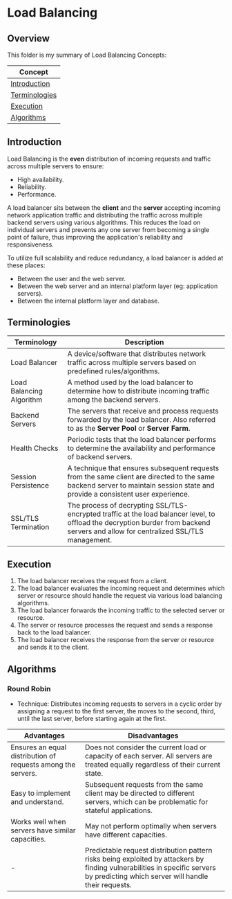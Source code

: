 # Load Balancing

## Overview
This folder is my summary of Load Balancing Concepts:

| Concept                         |
|---------------------------------|
| [Introduction](#introduction)   |
| [Terminologies](#terminologies) |
| [Execution](#execution)         |
| [Algorithms](#algorithms)       |

## Introduction
Load Balancing is the **even** distribution of incoming requests and traffic across multiple servers to ensure:
- High availability.
- Reliability.
- Performance.

A load balancer sits between the **client** and the **server** accepting incoming network application traffic and distributing the traffic across multiple backend servers using various algorithms.
This reduces the load on individual servers and prevents any one server from becoming a single point of failure,
thus improving the application's reliability and responsiveness.

To utilize full scalability and reduce redundancy, a load balancer is added at these places:
- Between the user and the web server.
- Between the web server and an internal platform layer (eg: application servers).
- Between the internal platform layer and database.

## Terminologies

| Terminology              | Description                                                                                                                                                                         |
|--------------------------|-------------------------------------------------------------------------------------------------------------------------------------------------------------------------------------|
| Load Balancer            | A device/software that distributes network traffic across multiple servers based on predefined rules/algorithms.                                                                    |
| Load Balancing Algorithm | A method used by the load balancer to determine how to distribute incoming traffic among the backend servers.                                                                       |
| Backend Servers          | The servers that receive and process requests forwarded by the load balancer. Also referred to as the **Server Pool** or **Server Farm**.                                           |
| Health Checks            | Periodic tests that the load balancer performs to determine the availability and performance of backend servers.                                                                    |
| Session Persistence      | A technique that ensures subsequent requests from the same client are directed to the same backend server to maintain session state and provide a consistent user experience.       |
| SSL/TLS Termination      | The process of decrypting SSL/TLS-encrypted traffic at the load balancer level, to offload the decryption burder from backend servers and allow for centralized SSL/TLS management. |

## Execution
1. The load balancer receives the request from a client.
2. The load balancer evaluates the incoming request and determines which server or resource should handle the request via various load balancing algorithms.
3. The load balancer forwards the incoming traffic to the selected server or resource.
4. The server or resource processes the request and sends a response back to the load balancer.
5. The load balancer receives the response from the server or resource and sends it to the client.

## Algorithms
### Round Robin
- Technique: Distributes incoming requests to servers in a cyclic order by assigning a request to the first server, the moves to the second, third, until the last server, before starting again at the first.

| Advantages                                                   | Disadvantages                                                                                                                                                                     |
|--------------------------------------------------------------|-----------------------------------------------------------------------------------------------------------------------------------------------------------------------------------|
| Ensures an equal distribution of requests among the servers. | Does not consider the current load or capacity of each server. All servers are treated equally regardless of their current state.                                                 |
| Easy to implement and understand.                            | Subsequent requests from the same client may be directed to different servers, which can be problematic for stateful applications.                                                |
| Works well when servers have similar capacities.             | May not perform optimally when servers have different capacities.                                                                                                                 |
| -                                                            | Predictable request distribution pattern risks being exploited by attackers by finding vulnerabilities in specific servers by predicting which server will handle their requests. |
